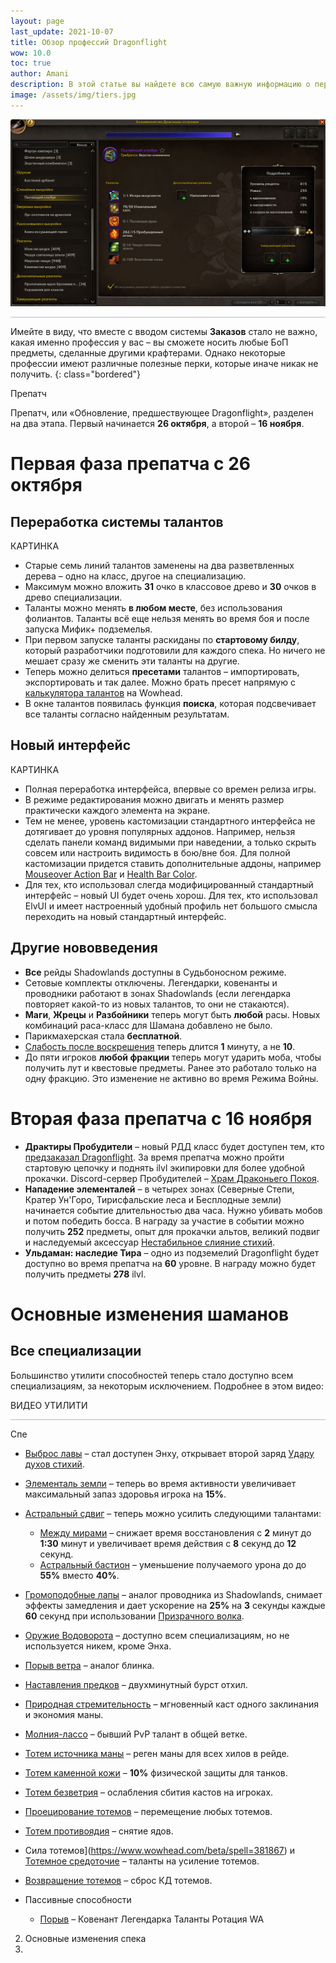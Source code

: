 ```yaml
---
layout: page
last_update: 2021-10-07
title: Обзор профессий Dragonflight
wow: 10.0
toc: true
author: Amani
description: В этой статье вы найдете всю самую важную информацию о переработке профессий в Dragonflight. Как работает новая система профессий, какие профессии стоит выбрать, как крафтить топовую экипировку, какие уровни предметов на крафтовом гире, как зарабатывать на профессии и многое другое.
image: /assets/img/tiers.jpg
---
```


<p align="center">
    <img src="/assets/img/proftitle.jpg"> 
</p>


<hr style="height:1px;background-color:#bbb">
<p></p>

Имейте в виду, что вместе с вводом системы **Заказов** стало не важно, какая именно профессия у вас – вы сможете носить любые БоП предметы, сделанные другими крафтерами. Однако некоторые профессии имеют различные полезные перки, которые иначе никак не получить.
{: class="bordered"}


Препатч

Препатч, или «Обновление, предшествующее Dragonflight», разделен на два этапа. Первый начинается **26 октября**, а второй – **16 ноября**.

# Первая фаза препатча с 26 октября

## Переработка системы талантов

КАРТИНКА

* Старые семь линий талантов заменены на два разветвленных дерева – одно на класс, другое на специализацию.
* Максимум можно вложить **31** очко в классовое древо и **30** очков в древо специализации.
* Таланты можно менять **в любом месте**, без использования фолиантов. Таланты всё еще нельзя менять во время боя и после запуска Мифик+ подземелья.
* При первом запуске таланты раскиданы по **стартовому билду**, который разработчики подготовили для каждого спека. Но ничего не мешает сразу же сменить эти таланты на другие.
* Теперь можно делиться **пресетами** талантов – импортировать, экспортировать и так далее. Можно брать пресет напрямую с [калькулятора талантов](https://www.wowhead.com/beta/talent-calc/shaman/elemental) на Wowhead. 
* В окне талантов появилась функция **поиска**, которая подсвечивает все таланты согласно найденным результатам.

## Новый интерфейс

КАРТИНКА

* Полная переработка интерфейса, впервые со времен релиза игры.
* В режиме редактирования можно двигать и менять размер практически каждого элемента на экране.
* Тем не менее, уровень кастомизации стандартного интерфейса не дотягивает до уровня популярных аддонов. Например, нельзя сделать панели команд видимыми при наведении, а только скрыть совсем или настроить видимость в бою/вне боя. Для полной кастомизации придется ставить дополнительные аддоны, например [Mouseover Action Bar](https://www.curseforge.com/wow/addons/mouseoveractionbars-mouseover-action-bars) и [Health Bar Color](https://www.curseforge.com/wow/addons/healthbarcolor).
* Для тех, кто использовал слегда модифицированный стандартный интерфейс – новый UI будет очень хорош. Для тех, кто использовал ElvUI и имеет настроенный удобный профиль нет большого смысла переходить на новый стандартный интерфейс.

## Другие нововведения

* **Все** рейды Shadowlands доступны в Судьбоносном режиме.
* Сетовые комплекты отключены. Легендарки, ковенанты и проводники работают в зонах Shadowlands (если легендарка повторяет какой-то из новых талантов, то они не стакаются).
* **Маги**, **Жрецы** и **Разбойники** теперь могут быть **любой** расы. Новых комбинаций раса-класс для Шамана добавлено не было.
* Парикмахерская стала **бесплатной**.
* [Слабость после воскрешения](https://www.wowhead.com/beta/spell=15007/) теперь длится **1** минуту, а не **10**.
* До пяти игроков **любой фракции** теперь могут ударить моба, чтобы получить лут и квестовые предметы. Ранее это работало только на одну фракцию. Это изменение не активно во время Режима Войны.

# Вторая фаза препатча с 16 ноября

* **Драктиры Пробудители** – новый РДД класс будет доступен тем, кто [предзаказал Dragonflight](https://boosty.to/amani/posts/de4ad587-12a6-4c4b-93ce-2067b8cba986?share=post_link). За время препатча можно пройти стартовую цепочку и поднять ilvl экипировки для более удобной прокачки. Discord-сервер Пробудителей – [Храм Драконьего Покоя](https://discord.gg/5yMyjh9SG7).
* **Нападение элементалей** – в четырех зонах (Северные Степи, Кратер Ун'Горо, Тирисфальские леса и Бесплодные земли) начинается событие длительностью два часа. Нужно убивать мобов и потом победить босса. В награду за участие в событии можно получить **252** предметы, опыт для прокачки альтов, великий подвиг и наследуемый аксессуар [Нестабильное слияние стихий](https://www.wowhead.com/beta/item=199686).
* **Ульдаман: наследие Тира** – одно из подземелий Dragonflight будет доступно во время препатча на **60** уровне. В награду можно будет получить предметы **278** ilvl.

# Основные изменения шаманов

## Все специализации

Большинство утилити способностей теперь стало доступно всем специализациям, за некоторым исключением. Подробнее в этом видео:

ВИДЕО УТИЛИТИ

<hr style="height:1px;background-color:#bbb">
<p></p>

Спе
* [Выброс лавы](https://www.wowhead.com/beta/spell=51505) – стал доступен Энху, открывает второй заряд [Удару духов стихий](https://www.wowhead.com/beta/spell=117014).
* [Элементаль земли](https://www.wowhead.com/beta/spell=198103) – теперь во время активности увеличивает максимальный запаз здоровья игрока на **15%**.
* [Астральный сдвиг](https://www.wowhead.com/beta/spell=108271) – теперь можно усилить следующими талантами:
  * [Между мирами](https://www.wowhead.com/beta/spell=381647) – снижает время восстановления с **2** минут до **1:30** минут и увеличивает время действия с **8** секунд до **12** секунд.
  * [Астральный бастион](https://www.wowhead.com/beta/spell=377933) – уменьшение получаемого урона до до **55%** вместо **40%**.
* [Громоподобные лапы](https://www.wowhead.com/beta/spell=378075) – 	аналог проводника из Shadowlands, снимает эффекты замедления и дает ускорение на **25%** на **3** секунды каждые **60** секунд при использовании [Призрачного волка](https://www.wowhead.com/beta/spell=2645).
* [Оружие Водоворота](https://www.wowhead.com/beta/spell=187880) – доступно всем специализациям, но не используется никем, кроме Энха.
* [Порыв ветра](https://www.wowhead.com/beta/spell=192063) – аналог блинка.
* [Наставления предков](https://www.wowhead.com/beta/spell=108281) – двухминутный бурст отхил.
* [Природная стремительность](https://www.wowhead.com/beta/spell=378081/) – мгновенный каст одного заклинания и экономия маны.
* [Молния-лассо](https://www.wowhead.com/beta/spell=305483) – бывший PvP талант в общей ветке.
* [Тотем источника маны](https://www.wowhead.com/beta/spell=381930) – реген маны для всех хилов в рейде.
* [Тотем каменной кожи](https://www.wowhead.com/beta/spell=383017) – **10%** физической защиты для танков.
* [Тотем безветрия](https://www.wowhead.com/beta/spell=383019) – ослабления сбития кастов на игроках.
* [Проецирование тотемов](https://www.wowhead.com/beta/spell=108287) – перемещение любых тотемов.
* [Тотем противоядия](https://www.wowhead.com/beta/spell=383013) – снятие ядов.
* Сила тотемов](https://www.wowhead.com/beta/spell=381867) и [Тотемное средоточие](https://www.wowhead.com/beta/spell=382201) – таланты на усиление тотемов.
* [Возвращение тотемов](https://www.wowhead.com/beta/spell=108285) – сброс КД тотемов.
 
* Пассивные способности

  * [Порыв](https://www.wowhead.com/beta/spell=) – 
Ковенант
Легендарка
Таланты
Ротация
WA

2. Основные изменения спека
3. 

